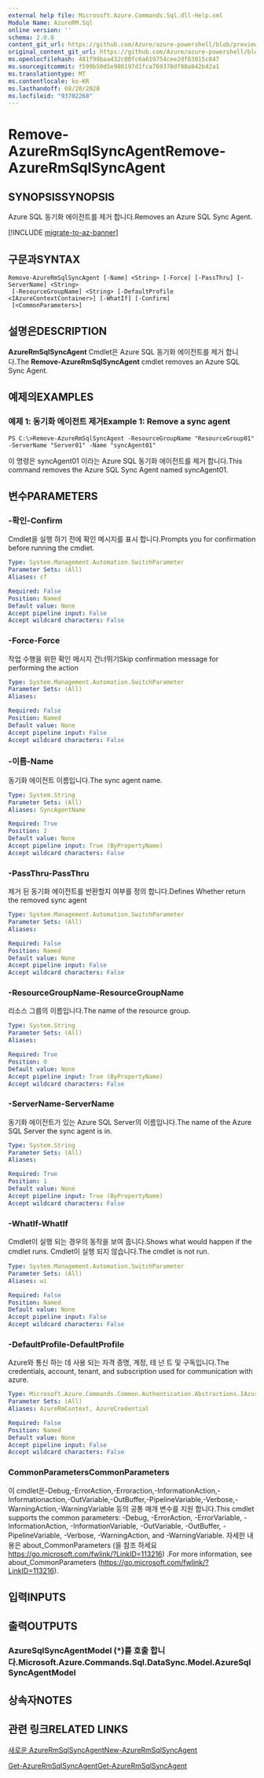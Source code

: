 ```yaml
---
external help file: Microsoft.Azure.Commands.Sql.dll-Help.xml
Module Name: AzureRM.Sql
online version: ''
schema: 2.0.0
content_git_url: https://github.com/Azure/azure-powershell/blob/preview/src/ResourceManager/Sql/Commands.Sql/help/Remove-AzureRmSqlSyncAgent.md
original_content_git_url: https://github.com/Azure/azure-powershell/blob/preview/src/ResourceManager/Sql/Commands.Sql/help/Remove-AzureRmSqlSyncAgent.md
ms.openlocfilehash: 481f99baa432c00fc6a619754cee2df83015c047
ms.sourcegitcommit: f599b50d5e980197d1fca769378df90a842b42a1
ms.translationtype: MT
ms.contentlocale: ko-KR
ms.lasthandoff: 08/20/2020
ms.locfileid: "93702268"
---
```

# <span data-ttu-id="a8560-101">Remove-AzureRmSqlSyncAgent</span><span class="sxs-lookup"><span data-stu-id="a8560-101">Remove-AzureRmSqlSyncAgent</span></span>

## <span data-ttu-id="a8560-102">SYNOPSIS</span><span class="sxs-lookup"><span data-stu-id="a8560-102">SYNOPSIS</span></span>
<span data-ttu-id="a8560-103">Azure SQL 동기화 에이전트를 제거 합니다.</span><span class="sxs-lookup"><span data-stu-id="a8560-103">Removes an Azure SQL Sync Agent.</span></span>

[!INCLUDE [migrate-to-az-banner](../../includes/migrate-to-az-banner.md)]

## <span data-ttu-id="a8560-104">구문과</span><span class="sxs-lookup"><span data-stu-id="a8560-104">SYNTAX</span></span>

```
Remove-AzureRmSqlSyncAgent [-Name] <String> [-Force] [-PassThru] [-ServerName] <String>
 [-ResourceGroupName] <String> [-DefaultProfile <IAzureContextContainer>] [-WhatIf] [-Confirm]
 [<CommonParameters>]
```

## <span data-ttu-id="a8560-105">설명은</span><span class="sxs-lookup"><span data-stu-id="a8560-105">DESCRIPTION</span></span>
<span data-ttu-id="a8560-106">**AzureRmSqlSyncAgent** Cmdlet은 Azure SQL 동기화 에이전트를 제거 합니다.</span><span class="sxs-lookup"><span data-stu-id="a8560-106">The **Remove-AzureRmSqlSyncAgent** cmdlet removes an Azure SQL Sync Agent.</span></span>

## <span data-ttu-id="a8560-107">예제의</span><span class="sxs-lookup"><span data-stu-id="a8560-107">EXAMPLES</span></span>

### <span data-ttu-id="a8560-108">예제 1: 동기화 에이전트 제거</span><span class="sxs-lookup"><span data-stu-id="a8560-108">Example 1: Remove a sync agent</span></span>
```
PS C:\>Remove-AzureRmSqlSyncAgent -ResourceGroupName "ResourceGroup01" -ServerName "Server01" -Name "syncAgent01"
```

<span data-ttu-id="a8560-109">이 명령은 syncAgent01 이라는 Azure SQL 동기화 에이전트를 제거 합니다.</span><span class="sxs-lookup"><span data-stu-id="a8560-109">This command removes the Azure SQL Sync Agent named syncAgent01.</span></span>

## <span data-ttu-id="a8560-110">변수</span><span class="sxs-lookup"><span data-stu-id="a8560-110">PARAMETERS</span></span>

### <span data-ttu-id="a8560-111">-확인</span><span class="sxs-lookup"><span data-stu-id="a8560-111">-Confirm</span></span>
<span data-ttu-id="a8560-112">Cmdlet을 실행 하기 전에 확인 메시지를 표시 합니다.</span><span class="sxs-lookup"><span data-stu-id="a8560-112">Prompts you for confirmation before running the cmdlet.</span></span>

```yaml
Type: System.Management.Automation.SwitchParameter
Parameter Sets: (All)
Aliases: cf

Required: False
Position: Named
Default value: None
Accept pipeline input: False
Accept wildcard characters: False
```

### <span data-ttu-id="a8560-113">-Force</span><span class="sxs-lookup"><span data-stu-id="a8560-113">-Force</span></span>
<span data-ttu-id="a8560-114">작업 수행을 위한 확인 메시지 건너뛰기</span><span class="sxs-lookup"><span data-stu-id="a8560-114">Skip confirmation message for performing the action</span></span>

```yaml
Type: System.Management.Automation.SwitchParameter
Parameter Sets: (All)
Aliases: 

Required: False
Position: Named
Default value: None
Accept pipeline input: False
Accept wildcard characters: False
```

### <span data-ttu-id="a8560-115">-이름</span><span class="sxs-lookup"><span data-stu-id="a8560-115">-Name</span></span>
<span data-ttu-id="a8560-116">동기화 에이전트 이름입니다.</span><span class="sxs-lookup"><span data-stu-id="a8560-116">The sync agent name.</span></span>

```yaml
Type: System.String
Parameter Sets: (All)
Aliases: SyncAgentName

Required: True
Position: 2
Default value: None
Accept pipeline input: True (ByPropertyName)
Accept wildcard characters: False
```

### <span data-ttu-id="a8560-117">-PassThru</span><span class="sxs-lookup"><span data-stu-id="a8560-117">-PassThru</span></span>
<span data-ttu-id="a8560-118">제거 된 동기화 에이전트를 반환할지 여부를 정의 합니다.</span><span class="sxs-lookup"><span data-stu-id="a8560-118">Defines Whether return the removed sync agent</span></span>

```yaml
Type: System.Management.Automation.SwitchParameter
Parameter Sets: (All)
Aliases: 

Required: False
Position: Named
Default value: None
Accept pipeline input: False
Accept wildcard characters: False
```

### <span data-ttu-id="a8560-119">-ResourceGroupName</span><span class="sxs-lookup"><span data-stu-id="a8560-119">-ResourceGroupName</span></span>
<span data-ttu-id="a8560-120">리소스 그룹의 이름입니다.</span><span class="sxs-lookup"><span data-stu-id="a8560-120">The name of the resource group.</span></span>

```yaml
Type: System.String
Parameter Sets: (All)
Aliases: 

Required: True
Position: 0
Default value: None
Accept pipeline input: True (ByPropertyName)
Accept wildcard characters: False
```

### <span data-ttu-id="a8560-121">-ServerName</span><span class="sxs-lookup"><span data-stu-id="a8560-121">-ServerName</span></span>
<span data-ttu-id="a8560-122">동기화 에이전트가 있는 Azure SQL Server의 이름입니다.</span><span class="sxs-lookup"><span data-stu-id="a8560-122">The name of the Azure SQL Server the sync agent is in.</span></span>

```yaml
Type: System.String
Parameter Sets: (All)
Aliases: 

Required: True
Position: 1
Default value: None
Accept pipeline input: True (ByPropertyName)
Accept wildcard characters: False
```

### <span data-ttu-id="a8560-123">-WhatIf</span><span class="sxs-lookup"><span data-stu-id="a8560-123">-WhatIf</span></span>
<span data-ttu-id="a8560-124">Cmdlet이 실행 되는 경우의 동작을 보여 줍니다.</span><span class="sxs-lookup"><span data-stu-id="a8560-124">Shows what would happen if the cmdlet runs.</span></span>
<span data-ttu-id="a8560-125">Cmdlet이 실행 되지 않습니다.</span><span class="sxs-lookup"><span data-stu-id="a8560-125">The cmdlet is not run.</span></span>

```yaml
Type: System.Management.Automation.SwitchParameter
Parameter Sets: (All)
Aliases: wi

Required: False
Position: Named
Default value: None
Accept pipeline input: False
Accept wildcard characters: False
```

### <span data-ttu-id="a8560-126">-DefaultProfile</span><span class="sxs-lookup"><span data-stu-id="a8560-126">-DefaultProfile</span></span>
<span data-ttu-id="a8560-127">Azure와 통신 하는 데 사용 되는 자격 증명, 계정, 테 넌 트 및 구독입니다.</span><span class="sxs-lookup"><span data-stu-id="a8560-127">The credentials, account, tenant, and subscription used for communication with azure.</span></span>

```yaml
Type: Microsoft.Azure.Commands.Common.Authentication.Abstractions.IAzureContextContainer
Parameter Sets: (All)
Aliases: AzureRmContext, AzureCredential

Required: False
Position: Named
Default value: None
Accept pipeline input: False
Accept wildcard characters: False
```

### <span data-ttu-id="a8560-128">CommonParameters</span><span class="sxs-lookup"><span data-stu-id="a8560-128">CommonParameters</span></span>
<span data-ttu-id="a8560-129">이 cmdlet은-Debug,-ErrorAction,-Erroraction,-InformationAction,-Informationaction,-OutVariable,-OutBuffer,-PipelineVariable,-Verbose,-WarningAction,-WarningVariable 등의 공통 매개 변수를 지원 합니다.</span><span class="sxs-lookup"><span data-stu-id="a8560-129">This cmdlet supports the common parameters: -Debug, -ErrorAction, -ErrorVariable, -InformationAction, -InformationVariable, -OutVariable, -OutBuffer, -PipelineVariable, -Verbose, -WarningAction, and -WarningVariable.</span></span> <span data-ttu-id="a8560-130">자세한 내용은 about_CommonParameters (을 참조 하세요 https://go.microsoft.com/fwlink/?LinkID=113216) .</span><span class="sxs-lookup"><span data-stu-id="a8560-130">For more information, see about_CommonParameters (https://go.microsoft.com/fwlink/?LinkID=113216).</span></span>

## <span data-ttu-id="a8560-131">입력</span><span class="sxs-lookup"><span data-stu-id="a8560-131">INPUTS</span></span>

## <span data-ttu-id="a8560-132">출력</span><span class="sxs-lookup"><span data-stu-id="a8560-132">OUTPUTS</span></span>

### <span data-ttu-id="a8560-133">AzureSqlSyncAgentModel (\*)를 호출 합니다.</span><span class="sxs-lookup"><span data-stu-id="a8560-133">Microsoft.Azure.Commands.Sql.DataSync.Model.AzureSqlSyncAgentModel</span></span>

## <span data-ttu-id="a8560-134">상속자</span><span class="sxs-lookup"><span data-stu-id="a8560-134">NOTES</span></span>

## <span data-ttu-id="a8560-135">관련 링크</span><span class="sxs-lookup"><span data-stu-id="a8560-135">RELATED LINKS</span></span>

[<span data-ttu-id="a8560-136">새로운 AzureRmSqlSyncAgent</span><span class="sxs-lookup"><span data-stu-id="a8560-136">New-AzureRmSqlSyncAgent</span></span>](./New-AzureRmSqlSyncAgent.md)

[<span data-ttu-id="a8560-137">Get-AzureRmSqlSyncAgent</span><span class="sxs-lookup"><span data-stu-id="a8560-137">Get-AzureRmSqlSyncAgent</span></span>](./Get-AzureRmSqlSyncAgent.md)

